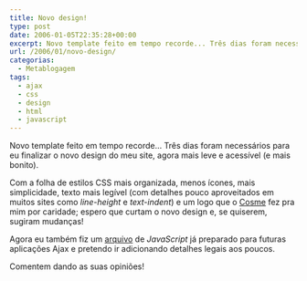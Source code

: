 ```yaml
---
title: Novo design!
type: post
date: 2006-01-05T22:35:28+00:00
excerpt: Novo template feito em tempo recorde... Três dias foram necessários para eu finalizar o novo design do meu site, agora mais leve e acessível (e mais bonito).
url: /2006/01/novo-design/
categorias:
  - Metablogagem
tags:
  - ajax
  - css
  - design
  - html
  - javascript
---
```


Novo template feito em tempo recorde… Três dias foram necessários para eu finalizar o novo design do meu site, agora mais leve e acessível (e mais bonito).

Com a folha de estilos CSS mais organizada, menos ícones, mais simplicidade, texto mais legível (com detalhes pouco aproveitados em muitos sites como _line-height_ e _text-indent_) e um logo que o [Cosme][1] fez pra mim por caridade; espero que curtam o novo design e, se quiserem, sugiram mudanças!

Agora eu também fiz um [arquivo][2] de _JavaScript_ já preparado para futuras aplicações Ajax e pretendo ir adicionando detalhes legais aos poucos.

Comentem dando as suas opiniões!

[1]: http://www.cosmeweb.com.br
[2]: /wp-content/themes/2006/scripts.js
